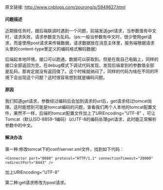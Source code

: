 原文链接: http://www.cnblogs.com/zourong/p/5949627.html

#### 问题描述

近期做任务时，跟后端联调时遇到一个问题，前端发送get请求，当参数值有中文时，请求失败，请求参数变为乱码。（ps:一般当参数有中文时，很少使用get请求，而是使用post请求来传输数据，请求数据放在消息主体里，服务端根据请求头里的content-type里定义的编码格式解码数据）

后端起本地环境，接口可以跑通，数据可以获取到。但是在我自己电脑上，同样的接口全部返回为空。在debug模式下调试代码发现，发现后端拿到的参数值全部是乱码，那肯定就没有返回值了。这个时候就纳闷了，同样的代码为啥在不同的环境下会出现这个问题？这时很容易想到就是编码问题。

 

#### 原因

我们知道get请求，参数经过编码后会加到请求的url后，get请求经过tomcat处理。这时能想到可能是tomcat编码的问题，查看我们两个人本地的tomcat配置文件，果然不一样，后端的tomcat配置文件加上了URIEncoding="UTF-8" ，可让Tomcat（默认ISO-8859-1编码）以UTF-8的编码处理get请求，此时能正常解析参数中的中文。

 

#### 解决办法

第一种:修改tomcat下的conf/server.xml文件，找到如下代码：    
```
<Connector port="8080" protocol="HTTP/1.1" connectionTimeout="20000" redirectPort="8443" /> 
```
加上URIEncoding="UTF-8"

第二种:get请求修改为post请求。